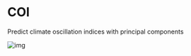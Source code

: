 # COI
Predict climate oscillation indices with principal components 

![img](https://i.imgur.com/Nab8Lv3.png)
